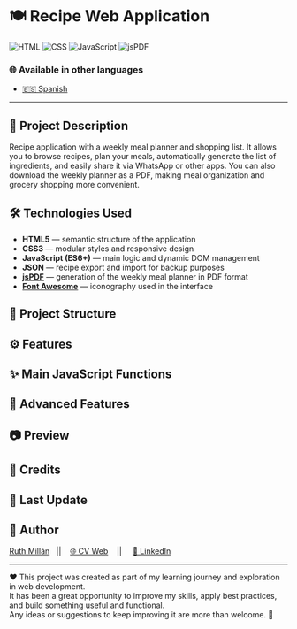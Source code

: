 # 🍽️ Recipe Web Application  

![HTML](https://img.shields.io/badge/HTML5-E34F26?style=flat&logo=html5&logoColor=white)
![CSS](https://img.shields.io/badge/CSS3-1572B6?style=flat&logo=css3&logoColor=white)
![JavaScript](https://img.shields.io/badge/JavaScript-F7DF1E?style=flat&logo=javascript&logoColor=black)
![jsPDF](https://img.shields.io/badge/jsPDF-8A4182?style=flat&logo=jsPDF&logoColor=white)

### 🌐 Available in other languages

- [🇪🇸 Spanish](README.es.md)

---

## 💾 Project Description
Recipe application with a weekly meal planner and shopping list.
It allows you to browse recipes, plan your meals, automatically generate the list of ingredients, and easily share it via WhatsApp or other apps.
You can also download the weekly planner as a PDF, making meal organization and grocery shopping more convenient.

## 🛠️ Technologies Used

- **HTML5** — semantic structure of the application  
- **CSS3** — modular styles and responsive design  
- **JavaScript (ES6+)** — main logic and dynamic DOM management  
- **JSON** — recipe export and import for backup purposes  
- **[jsPDF](https://github.com/parallax/jsPDF)** — generation of the weekly meal planner in PDF format  
- **[Font Awesome](https://fontawesome.com/)** — iconography used in the interface  

## 📁 Project Structure

## ⚙️ Features

## ✨ Main JavaScript Functions

## 📃 Advanced Features

## 📷 Preview

## 🎨 Credits

## 📅 Last Update

## 👤 Author

[Ruth Millán](https://github.com/Ruthmp)&nbsp;&nbsp;&nbsp;||&nbsp;&nbsp;&nbsp;  [🌐 CV Web](https://portfolio-ruth.vercel.app)&nbsp;&nbsp;&nbsp;   || &nbsp;&nbsp;&nbsp; [🔗 LinkedIn](https://www.linkedin.com/in/ruth-millan-piqueras/)

---

❤️ This project was created as part of my learning journey and exploration in web development.  
It has been a great opportunity to improve my skills, apply best practices, and build something useful and functional.  
Any ideas or suggestions to keep improving it are more than welcome. 🍳
